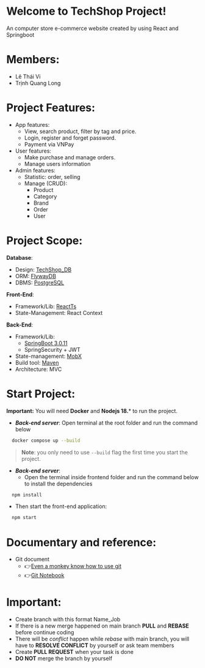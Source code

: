 # Welcome to TechShop Project!
An computer store e-commerce website created by using React and Springboot

# Members:
- Lê Thái Vi
- Trịnh Quang Long

# Project Features:
* App features:
  * View, search product, filter by tag and price.
  * Login, register and forget password.
  * Payment via VNPay
* User features:
  * Make purchase and manage orders.
  * Manage users information
* Admin features:
  * Statistic: order, selling
  * Manage (CRUD):
    * Product
    * Category
    * Brand
    * Order
    * User

# Project Scope:
**Database**:
  * Design: [TechShop_DB](https://dbdiagram.io/d/TechShopDb-6505391202bd1c4a5eae0bc8)
  * ORM: [FlywayDB](https://flywaydb.org/)
  * DBMS: [PostgreSQL](https://www.postgresql.org/)

**Front-End**:
   * Framework/Lib: [ReactTs](https://react.dev/)
   * State-Management: React Context

**Back-End**:
   * Framework/Lib:
     * [SpringBoot 3.0.11](https://github.com/facebook/react)
     * SpringSecurity + JWT
   * State-management:  [MobX](https://github.com/mobxjs/mobx)
   * Build tool: [Maven](https://webpack.js.org/)
   * Architecture: MVC

# Start Project:
**Important:** You will need **Docker** and **Nodejs 18.*** to run the project.
- ***Back-end server***: Open terminal at the root folder and run the command below
```sh
  docker compose up --build
```
>**Note**: you only need to use `--build` flag the first time you start the project.
- ***Back-end server***:
  - Open the terminal inside frontend folder and run the command below to install the dependencies
```sh
  npm install
```
  - Then start the front-end application:
```sh
  npm start
```

# Documentary and reference:
- Git document 
  - 👉[Even a monkey know how to use git](https://backlog.com/git-tutorial/vn/intro/intro2_1.html)
  - 👉[Git Notebook](https://rogerdudler.github.io/git-guide/index.vi.html)

# Important:
- Create branch with this format Name_Job
- If there is a new merge happened on main branch **PULL** and **REBASE** before continue coding
- There will be *conflict* happen while *rebase* with main branch, you will have to **RESOLVE CONFLICT** by yourself or ask team members
- Create **PULL REQUEST** when your task is done
- **DO NOT** merge the branch by yourself
